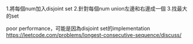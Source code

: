 1.將每個num加入disjoint set
2.針對每個num union左邊和右邊成一個
3.找最大的set

poor performance，可能是因為disjoint set的implementation
https://leetcode.com/problems/longest-consecutive-sequence/discuss/